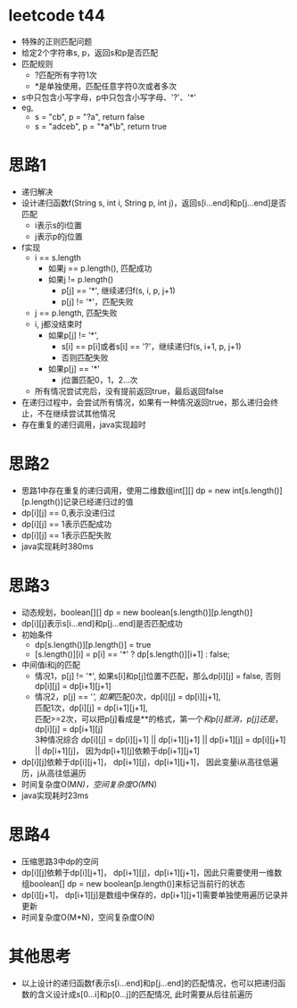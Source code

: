 # leetcode t44
- 特殊的正则匹配问题
- 给定2个字符串s, p，返回s和p是否匹配
- 匹配规则
    - ?匹配所有字符1次
    - *是单独使用，匹配任意字符0次或者多次
- s中只包含小写字母，p中只包含小写字母、'?'、'*'
- eg,
    - s = "cb", p = "?a", return false
    - s = "adceb", p = "\*a*\b", return true
    
# 思路1
- 递归解决
- 设计递归函数f(String s, int i, String p, int j)，返回s[i...end]和p[j...end]是否匹配
    - i表示s的i位置
    - j表示p的j位置
- f实现
    - i == s.length
        - 如果j == p.length(), 匹配成功
        - 如果j != p.length()
            - p[j] == '*', 继续递归f(s, i, p, j+1)
            - p[j] != '*'，匹配失败
    - j == p.length, 匹配失败
    - i, j都没结束时
        - 如果p[j] != '*',
            - s[i] == p[i]或者s[i] == '?'，继续递归f(s, i+1, p, j+1)
            - 否则匹配失败
        - 如果p[j] == '*'
            - j位置匹配0，1，2...次
    - 所有情况尝试完后，没有提前返回true，最后返回false
- 在递归过程中，会尝试所有情况，如果有一种情况返回true，那么递归会终止，不在继续尝试其他情况
- 存在重复的递归调用，java实现超时

# 思路2
- 思路1中存在重复的递归调用，使用二维数组int[][] dp = new int[s.length()][p.length()]记录已经递归过的值
- dp[i][j] == 0,表示没递归过
- dp[i][j] == 1表示匹配成功
- dp[i][j] == 1表示匹配失败
- java实现耗时380ms

# 思路3
- 动态规划，boolean[][] dp = new boolean[s.length()][p.length()]
- dp[i][j]表示s[i...end]和p[j...end]是否匹配成功
- 初始条件
    - dp[s.length()][p.length()] = true
    - [s.length()][i] = p[i] == '*' ? dp[s.length()][i+1] : false;
- 中间值i和j的匹配
    - 情况1，p[j] != '*', 如果s[i]和p[j]位置不匹配，那么dp[i][j] = false, 否则dp[i][j] = dp[i+1][j+1]
    - 情况2，p[j] == '*', 如果*匹配0次，dp[i][j] = dp[i][j+1],  
                         匹配1次，dp[i][j] = dp[i+1][j+1],  
                         匹配>=2次，可以把p[j]看成是**的格式，第一个*和p[i]抵消，p[j]还是*，dp[i][j] = dp[i+1][j]  
                         3种情况综合 dp[i][j] = dp[i][j+1] || dp[i+1][j+1] || dp[i+1][j] = dp[i][j+1] || dp[i+1][j]， 因为dp[i+1][j]依赖于dp[i+1][j+1]
- dp[i][j]依赖于dp[i][j+1]， dp[i+1][j]，dp[i+1][j+1]， 因此变量i从高往低遍历，j从高往低遍历
- 时间复杂度O(M*N)，空间复杂度O(M*N)
- java实现耗时23ms

# 思路4
- 压缩思路3中dp的空间
- dp[i][j]依赖于dp[i][j+1]， dp[i+1][j]，dp[i+1][j+1]，因此只需要使用一维数组boolean[] dp = new boolean[p.length()]来标记当前行的状态
- dp[i][j+1]， dp[i+1][j]是数组中保存的，dp[i+1][j+1]需要单独使用遍历记录并更新
- 时间复杂度O(M*N)，空间复杂度O(N)

# 其他思考
- 以上设计的递归函数f表示s[i...end]和p[j...end]的匹配情况，也可以把递归函数的含义设计成s[0...i]和p[0...j]的匹配情况, 此时需要从后往前遍历